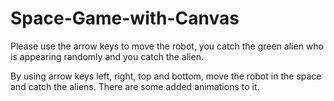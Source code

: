 # Space-Game-with-Canvas
Please use the arrow keys to move the robot, you catch the green alien who is appearing randomly and you catch the alien. 


By using arrow keys left, right, top and bottom, move the robot in the space and catch the aliens. There are some added animations to it. 
